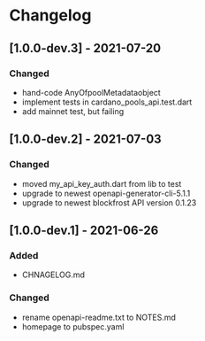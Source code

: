 # Changelog

## [1.0.0-dev.3] - 2021-07-20

### Changed

- hand-code AnyOfpoolMetadataobject
- implement tests in cardano_pools_api.test.dart
- add mainnet test, but failing

## [1.0.0-dev.2] - 2021-07-03

### Changed

- moved my_api_key_auth.dart from lib to test
- upgrade to newest openapi-generator-cli-5.1.1
- upgrade to newest blockfrost API version 0.1.23

## [1.0.0-dev.1] - 2021-06-26

### Added

- CHNAGELOG.md

### Changed

- rename openapi-readme.txt to NOTES.md
- homepage to pubspec.yaml
